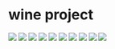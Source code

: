 <h1>wine project</h1>

<img src="ss/https://github.com/DVIJTHUMAR/html_css_wine_project/assets/127177594/433562b3-4679-4091-aefb-ac32817b03e3"/>

<img src="https://github.com/DVIJTHUMAR/html_css_wine_project/assets/127177594/4a10c892-5300-423e-8317-2f7998aeb9de"/>

<img src="https://github.com/DVIJTHUMAR/html_css_wine_project/assets/127177594/a13c3665-1ed7-407a-8740-1d4b882c4dc4"/>

<img src="https://github.com/DVIJTHUMAR/html_css_wine_project/assets/127177594/d6d218d0-1a80-4c93-b29a-7d4089843419"/>

<img src="https://github.com/DVIJTHUMAR/html_css_wine_project/assets/127177594/1fb3090a-1114-4625-b05a-6a052a6ad80c"/>

<img src="https://github.com/DVIJTHUMAR/html_css_wine_project/assets/127177594/cd80b9c9-f844-4c98-abd7-71cab408f115"/>

<img src="https://github.com/DVIJTHUMAR/html_css_wine_project/assets/127177594/089d8e32-dac0-4308-bfbd-ae3c5298fa84"/>

<img src="https://github.com/DVIJTHUMAR/html_css_wine_project/assets/127177594/03556ac3-df27-47fc-94c1-6328cd61a0a0"/>

<img src="https://github.com/DVIJTHUMAR/html_css_wine_project/assets/127177594/e819abe5-2f3b-443d-852b-7478db043a7a"/>

<img src="https://github.com/DVIJTHUMAR/html_css_wine_project/assets/127177594/07c77bdd-7b75-4d75-90c0-f145ab525d70"/>
